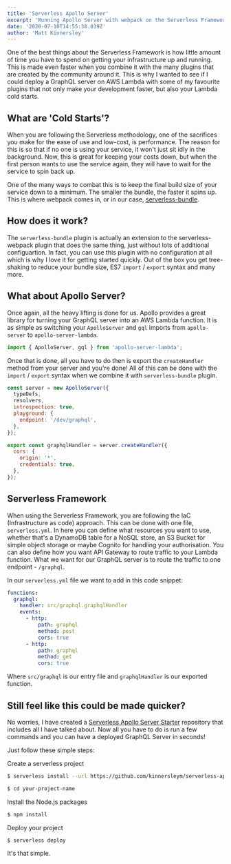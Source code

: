 ```yaml
---
title: 'Serverless Apollo Server'
excerpt: 'Running Apollo Server with webpack on the Serverless Framework'
date: '2020-07-10T14:55:38.039Z'
author: 'Matt Kinnersley'
---
```


One of the best things about the Serverless Framework is how little amount of time you have to spend on getting your infrastructure up and running. This is made even faster when you combine it with the many plugins that are created by the community around it. This is why I wanted to see if I could deploy a GraphQL server on AWS Lambda with some of my favourite plugins that not only make your development faster, but also your Lambda cold starts.

## What are 'Cold Starts'?

When you are following the Serverless methodology, one of the sacrifices you make for the ease of use and low-cost, is performance. The reason for this is so that if no one is using your service, it won't just sit idly in the background. Now, this is great for keeping your costs down, but when the first person wants to use the service again, they will have to wait for the service to spin back up.

One of the many ways to combat this is to keep the final build size of your service down to a minimum. The smaller the bundle, the faster it spins up. This is where webpack comes in, or in our case, [serverless-bundle](https://github.com/AnomalyInnovations/serverless-bundle).

## How does it work?

The `serverless-bundle` plugin is actually an extension to the serverless-webpack plugin that does the same thing, just without lots of additional configuartion. In fact, you can use this plugin with no configuration at all which is why I love it for getting started quickly. Out of the box you get tree-shaking to reduce your bundle size, ES7 `import` / `export` syntax and many more.

## What about Apollo Server?

Once again, all the heavy lifting is done for us. Apollo provides a great library for turning your GraphQL server into an AWS Lambda function. It is as simple as switching your `ApolloServer` and `gql` imports from `apollo-server` to `apollo-server-lambda`.

```js
import { ApolloServer, gql } from 'apollo-server-lambda';
```

Once that is done, all you have to do then is export the `createHandler` method from your server and you're done! All of this can be done with the `import` / `export` syntax when we combine it with `serverless-bundle` plugin.

```js
const server = new ApolloServer({
  typeDefs,
  resolvers,
  introspection: true,
  playground: {
    endpoint: '/dev/graphql',
  },
});

export const graphqlHandler = server.createHandler({
  cors: {
    origin: '*',
    credentials: true,
  },
});
```

## Serverless Framework

When using the Serverless Framework, you are following the IaC (Infrastructure as code) approach. This can be done with one file, `serverless.yml`. In here you can define what resources you want to use, whether that's a DynamoDB table for a NoSQL store, an S3 Bucket for simple object storage or maybe Cognito for handling your authorisation. You can also define how you want API Gateway to route traffic to your Lambda function. What we want for our GraphQL server is to route the traffic to one endpoint - `/graphql`.

In our `serverless.yml` file we want to add in this code snippet:

```yml
functions:
  graphql:
    handler: src/graphql.graphqlHandler
    events:
      - http:
          path: graphql
          method: post
          cors: true
      - http:
          path: graphql
          method: get
          cors: true
```

Where `src/graphql` is our entry file and `graphqlHandler` is our exported function.

## Still feel like this could be made quicker?

No worries, I have created a [Serverless Apollo Server Starter](hhttps://github.com/kinnersleym/serverless-apollo-server-starter) repository that includes all I have talked about. Now all you have to do is run a few commands and you can have a deployed GraphQL Server in seconds!

Just follow these simple steps:

Create a serverless project

```bash
$ serverless install --url https://github.com/kinnersleym/serverless-apollo-server-starter --name your-project-name
```

```bash
$ cd your-project-name
```

Install the Node.js packages

```bash
$ npm install
```

Deploy your project

```bash
$ serverless deploy
```

It's that simple.
